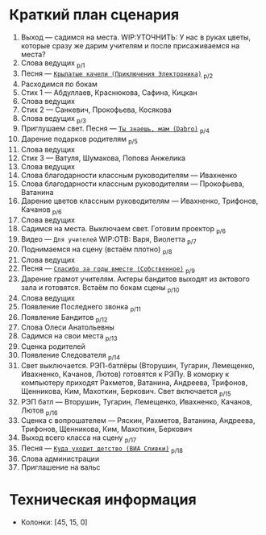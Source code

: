 # Краткий план сценария
1. Выход — садимся на места. WIP:УТОЧНИТЬ: У нас в руках цветы, которые сразу же дарим учителям и после присаживаемся на места?
2. Слова ведущих <sub>p/1</sub>
3. Песня — [`Крылатые качели (Приключения Электроника)`](texts/krylatye-kacheli.md) <sub>p/2</sub>
4. Расходимся по бокам
5. Стих 1 — Абдуллаев, Краснюкова, Сафина, Кицкан
6. Слова ведущих
7. Стих 2 — Санкевич, Прокофьева, Косякова
8. Слова ведущих <sub>p/3</sub>
9. Приглушаем свет. Песня — [`Ты знаешь, мам (Dabro)`](texts/dabro-ti-zhaesh-mam.md) <sub>p/4</sub>
10. Дарение подарков родителям <sub>p/5</sub>
11. Слова ведущих
12. Стих 3 — Ватуля, Шумакова, Попова Анжелика
13. Слова ведущих
14. Слова благодарности классным руководителям — Ивахненко
15. Слова благодарности классным руководителям — Прокофьева, Ватанина
16. Дарение цветов классным руководителям — Ивахненко, Трифонов, Качанов <sub>p/6</sub>
17. Слова ведущих
18. Садимся на места. Выключаем свет. Готовим проектор <sub>p/6</sub>
19. Видео — `Для учителей` WIP:ОТВ: Варя, Виолетта <sub>p/7</sub>
20. Поднимаемся на сцену (встаём плотно) <sub>p/8</sub>
21. Слова ведущих
22. Песня — [`Спасибо за годы вместе (Собственное)`](texts/spasibo-za-gody-vmeste.md) <sub>p/9</sub>
21. Дарение грамот учителям. Актеры бандитов выходят из актового зала и готовятся. Встаём по бокам сцены <sub>p/10</sub>
22. Слова ведущих
23. Появление Последнего звонка <sub>p/11</sub>
24. Появление Бандитов <sub>p/12</sub>
25. Слова Олеси Анатольевны
26. Садимся на свои места <sub>p/13</sub>
27. Сценка родителей
28. Появление Следователя <sub>p/14</sub>
29. Свет выключается. РЭП-батлёры (Вторушин, Тугарин, Лемещенко, Ивахненко, Качанов, Лютов) готовятся к РЭПу. В коморку к компьютеру приходят Рахметов, Ватанина, Андреева, Трифонов, Щенникова, Ким, Махоткин, Беркович. Свет включается <sub>p/15</sub>
30. РЭП батл — Вторушин, Тугарин, Лемещенко, Ивахненко, Качанов, Лютов <sub>p/16</sub>
31. Сценка с вопрошателем — Ряскин, Рахметов, Ватанина, Андреева, Трифонов, Щенникова, Ким, Махоткин, Беркович
32. Выход всего класса на сцену <sub>p/17</sub>
33. Песня — [`Куда уходит детство (ВИА Сливки)`](texts/kuda-uhodit-detstvo.md) <sub>p/18</sub>
34. Слова администрации
35. Приглашение на вальс

# Техническая информация
- Колонки: [45, 15, 0]
